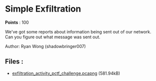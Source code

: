 # Simple Exfiltration
**Points** : 100

We've got some reports about information being sent out of our network. Can you figure out what message was sent out.

Author: Ryan Wong (shadowbringer007)

## Files : 

 - [exfiltration_activity_pctf_challenge.pcapng](./exfiltration_activity_pctf_challenge.pcapng) (581.94kB)